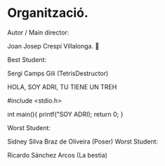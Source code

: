 # Organització.

Autor / Main director:

Joan Josep Crespí Villalonga. 👀

Best Student:

Sergi Camps Gili (TetrisDestructor)

HOLA, SOY ADRI, TU TIENE UN TREH


#include <stdio.h>

int main(){
    printf("SOY ADRI);
    return 0;
}


Worst Student:

Sidney Silva Braz de Oliveira (Poser)
Worst Student:

Ricardo Sánchez Arcos (La bestia)

